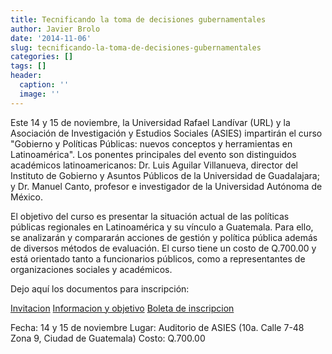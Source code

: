 ```yaml
---
title: Tecnificando la toma de decisiones gubernamentales
author: Javier Brolo
date: '2014-11-06'
slug: tecnificando-la-toma-de-decisiones-gubernamentales
categories: []
tags: []
header:
  caption: ''
  image: ''
---
```


Este 14 y 15 de noviembre, la Universidad Rafael Landívar (URL) y la Asociación de Investigación y Estudios Sociales (ASIES) impartirán el curso "Gobierno y Políticas Públicas: nuevos conceptos y herramientas en Latinoamérica". Los ponentes principales del evento son distinguidos académicos latinoamericanos: Dr. Luis Aguilar Villanueva, director del Instituto de Gobierno y Asuntos Públicos de la Universidad de Guadalajara; y Dr. Manuel Canto, profesor e investigador de la Universidad Autónoma de México.

El objetivo del curso es presentar la situación actual de las políticas públicas regionales en Latinoamérica y su vínculo a Guatemala. Para ello, se analizarán y compararán acciones de gestión y política pública además de diversos métodos de evaluación. El curso tiene un costo de Q.700.00 y está orientado tanto a funcionarios públicos, como a representantes de organizaciones sociales y académicos.

Dejo aquí los documentos para inscripción:

[Invitacion](https://javierbrolo.files.wordpress.com/2014/11/curso-pp-carta-de-invitacion.pdf)
[Informacion y objetivo](https://javierbrolo.files.wordpress.com/2014/11/curso-informacion-y-objetivo.pdf)
[Boleta de inscripcion](https://javierbrolo.files.wordpress.com/2014/11/curso-pp-boleta-de-inscripcion.doc)

Fecha: 14 y 15 de noviembre
Lugar: Auditorio de ASIES (10a. Calle 7-48 Zona 9, Ciudad de Guatemala)
Costo: Q.700.00
